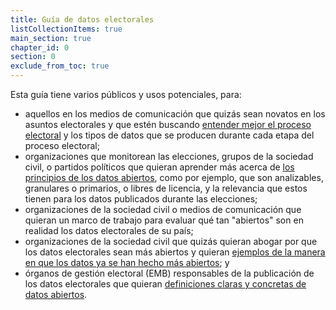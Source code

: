 ```yaml
---
title: Guía de datos electorales
listCollectionItems: true
main_section: true
chapter_id: 0
section: 0
exclude_from_toc: true
---
```


Esta guía tiene varios públicos y usos potenciales, para:

- aquellos en los medios de comunicación que quizás sean novatos en los asuntos electorales y que estén buscando [entender mejor el proceso electoral](/guide/electoral-integrity/) y los tipos de datos que se producen durante cada etapa del proceso electoral;
- organizaciones que monitorean las elecciones, grupos de la sociedad civil, o partidos políticos que quieran aprender más acerca de [los principios de los datos abiertos](/guide/principles/), como por ejemplo, que son analizables, granulares o primarios, o libres de licencia, y la relevancia que estos tienen para los datos publicados durante las elecciones;
- organizaciones de la sociedad civil o medios de comunicación que quieran un marco de trabajo para evaluar qué tan "abiertos" son en realidad los datos electorales de su país;
- organizaciones de la sociedad civil que quizás quieran abogar por que los datos electorales sean más abiertos y quieran [ejemplos de la manera en que los datos ya se han hecho más abiertos](/guide/country-examples/); y
- órganos de gestión electoral (EMB) responsables de la publicación de los datos electorales que quieran [definiciones claras y concretas de datos abiertos](/guide/electoral-integrity/).
